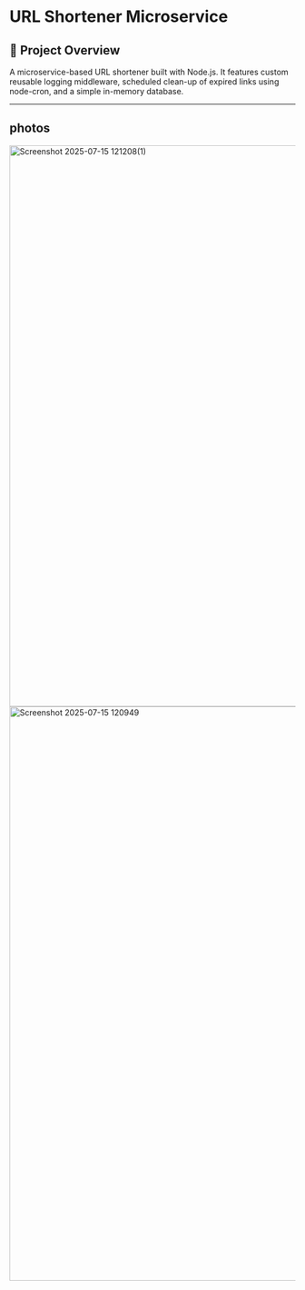 # URL Shortener Microservice

## 🚀 Project Overview
A microservice-based URL shortener built with Node.js. It features custom reusable logging middleware, scheduled clean-up of expired links using node-cron, and a simple in-memory database.

---

 ## photos 

 
<img width="1919" height="989" alt="Screenshot 2025-07-15 121208(1)" src="https://github.com/user-attachments/assets/9e5f0f28-37cf-468d-a485-74c22b5b96c9" />


  
<img width="1919" height="1012" alt="Screenshot 2025-07-15 120949" src="https://github.com/user-attachments/assets/548fd3d1-722b-400a-8ef0-6277fbb76f95" />
